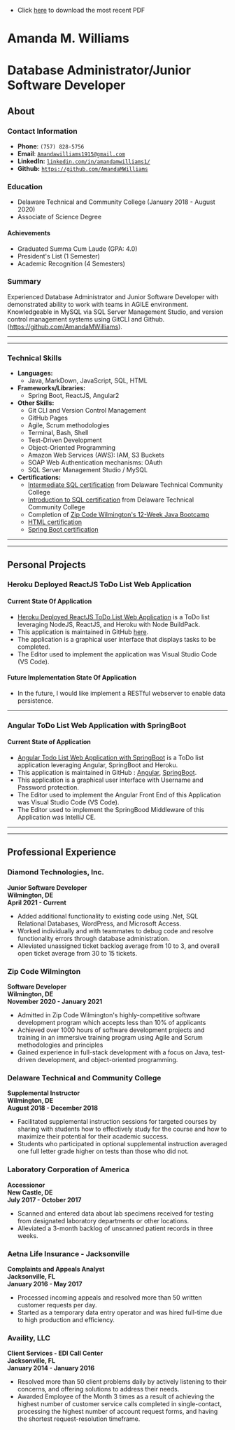 * Click [here](./AmandaMWilliamsPortfolio.pdf) to download the most recent PDF

# Amanda M. Williams  
# Database Administrator/Junior Software Developer  
## About  


### Contact Information  
* **Phone**: `(757) 828-5756 `
* **Email**: [`Amandawilliams1915@gmail.com`](mailto:Amandawilliams1915@gmail.com)
* **LinkedIn:** [`linkedin.com/in/amandamwilliams1/`](https://linkedin.com/in/amandamwilliams1/)
* **Github:** [`https://github.com/AmandaMWilliams`](https://github.com/AmandaMWilliams)


### Education 
* Delaware Technical and Community College (January 2018 - August 2020)
* Associate of Science Degree

#### Achievements
* Graduated Summa Cum Laude (GPA: 4.0)
* President's List (1 Semester)
* Academic Recognition (4 Semesters)


### Summary
Experienced Database Administrator and Junior Software Developer with demonstrated ability to work with teams in AGILE environment. Knowledgeable in MySQL via SQL Server Management Studio, and version control management systems using GitCLI and Github. (https://github.com/AmandaMWilliams).
<!--
Dedicated, lifelong learner who is motivated by solving problems and a strong desire to make a positive impact by creating code as a Software Developer. Major experience lies in customer service and working in cross-functional teams bringing about fundamental change and process improvement.
-->

<hr><hr>


### Technical Skills
* **Languages:**
  * Java, MarkDown, JavaScript, SQL, HTML
* **Frameworks/Libraries:**
  * Spring Boot, ReactJS, Angular2
* **Other Skills:**
  * Git CLI and Version Control Management
  * GitHub Pages
  * Agile, Scrum methodologies
  * Terminal, Bash, Shell
  * Test-Driven Development
  * Object-Oriented Programming
  * Amazon Web Services (AWS): IAM, S3 Buckets
  * SOAP Web Authentication mechanisms: OAuth
  * SQL Server Management Studio / MySQL
* **Certifications:**
  * [Intermediate SQL certification](./SQLCert2.pdf) from Delaware Technical Community College  
  * [Introduction to SQL certification](./SQLCert1.pdf) from Delaware Technical Community College  
  * Completion of [Zip Code Wilmington's 12-Week Java Bootcamp](./ZipCodeWilmingtonCertification.pdf)
  * [HTML certification](./HTMLCert.pdf)  
  * [Spring Boot certification](./Spring_Boot_Cert.pdf)
  

<hr><hr>


## Personal Projects


### Heroku Deployed ReactJS ToDo List Web Application

#### Current State Of Application
* [Heroku Deployed ReactJS ToDo List Web Application](https://todolist-react-williams.herokuapp.com/) is a ToDo list leveraging NodeJS, ReactJS, and Heroku with Node BuildPack.  
* This application is maintained in GitHub [here](https://github.com/AmandaMWilliams/ReactToDoList).  
* The application is a graphical user interface that displays tasks to be completed.  
* The Editor used to implement the application was Visual Studio Code (VS Code).  

#### Future Implementation State Of Application
* In the future, I would like implement a RESTful webserver to enable data persistence.  

<hr>

### Angular ToDo List Web Application with SpringBoot

#### Current State of Application
* [Angular Todo List Web Application with SpringBoot](https://todolist-angular-williams.herokuapp.com/) is a ToDo list application leveraging Angular, SpringBoot and Heroku.
* This application is maintained in GitHub : [Angular](https://github.com/AmandaMWilliams/AngularToDoList), [SpringBoot](https://github.com/AmandaMWilliams/RESTful-services).
* This application is a graphical user interface with Username and Password protection.
* The Editor used to implement the Angular Front End of this Application was Visual Studio Code (VS Code).
* The Editor used to implement the SpringBood Middleware of this Application was IntelliJ CE.

<!--
### First Solo Project


#### Current State Of Application
* The _[First Solo Project](https://github.com/AmandaMWilliams/FirstSoloProject)_ is an interactive storybook based on Little Red Ridinghood
  * The application has a console for input and a console-display for printing output in the terminal.
  
  
#### Future Implementation State Of Application
* Graphical User Interface (GUI)



### Casino App
* Collaborated with a team of five to develop a suite of four casino-style games using Java. Personally, developed the Testing implementations for each game, and generated the BlackJack gameplay methods. Managed and resolved all GitHub merge conflicts. [www.github.com/ZCW-Java6dot2/cats-casino](http://www.github.com/ZCW-Java6dot2/cats-casino)
-->


<hr><hr>


## Professional Experience

### Diamond Technologies, Inc.
 **Junior Software Developer**  
 **Wilmington, DE**  
 **April 2021 - Current**  
*	Added additional functionality to existing code using .Net, SQL Relational Databases, WordPress, and Microsoft Access.
*	Worked individually and with teammates to debug code and resolve functionality errors through database administration.
*	Alleviated unassigned ticket backlog average from 10 to 3, and overall open ticket average from 30 to 15 tickets.

### Zip Code Wilmington
 **Software Developer**  
 **Wilmington, DE**  
 **November 2020 - January 2021**  
* Admitted in Zip Code Wilmington's highly-competitive software development program which accepts less than 10% of applicants
* Achieved over 1000 hours of software development projects and training in an immersive training program using Agile and Scrum methodologies and principles
* Gained experience in full-stack development with a focus on Java, test-driven development, and object-oriented programming.

### Delaware Technical and Community College
 **Supplemental Instructor**  
 **Wilmington, DE**  
 **August 2018 - December 2018**  
* Facilitated supplemental instruction sessions for targeted courses by sharing with students how to effectively study for the course and how to maximize their potential for their academic success.
* Students who participated in optional supplemental instruction averaged one full letter grade higher on tests than those who did not.

### Laboratory Corporation of America
 **Accessionor**  
 **New Castle, DE**  
 **July 2017 - October 2017**  
* Scanned and entered data about lab specimens received for testing from designated laboratory departments or other locations.
* Alleviated a 3-month backlog of unscanned patient records in three weeks.

### Aetna Life Insurance - Jacksonville
 **Complaints and Appeals Analyst**  
 **Jacksonville, FL**  
 **January 2016 - May 2017**  
* Processed incoming appeals and resolved more than 50 written customer requests per day.
* Started as a temporary data entry operator and was hired full-time due to high production and efficiency.

### Availity, LLC 
 **Client Services - EDI Call Center**  
 **Jacksonville, FL**  
 **January 2014 - January 2016**  
* Resolved more than 50 client problems daily by actively listening to their concerns, and offering solutions to address their needs.
* Awarded Employee of the Month 3 times as a result of achieving the highest number of customer service calls completed in single-contact, processing the highest number of account request forms, and having the shortest request-resolution timeframe.
